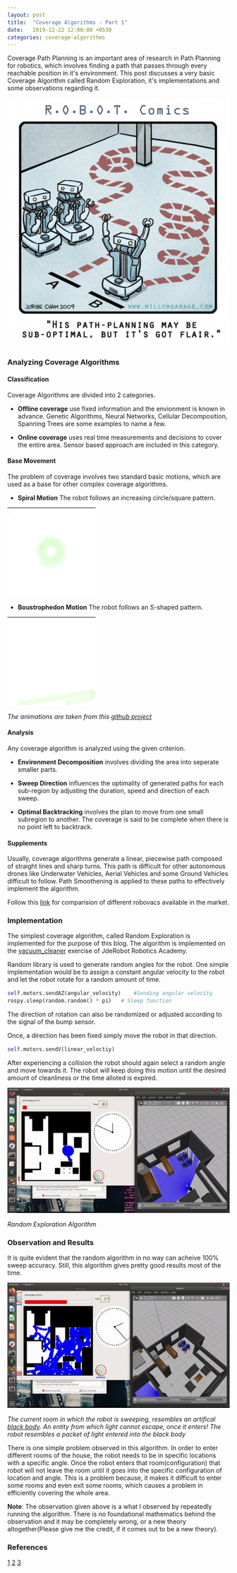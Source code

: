 ```yaml
---
layout: post
title:  "Coverage Algorithms - Part 1"
date:   2019-12-22 12:00:00 +0530
categories: coverage-algorithms
---
```

Coverage Path Planning is an important area of research in Path Planning for robotics, which involves finding a path that passes through every reachable position in it's environment. This post discusses a very basic Coverage Algorithm called Random Exploration, it's implementations and some observations regarding it. 

![Path Planning](./../assets/path_planning.png)

### Analyzing Coverage Algorithms


#### Classification
Coverage Algorithms are divided into 2 categories. 
- **Offline coverage** use fixed information and the envionment is known in advance. Genetic Algorithms, Neural Networks, Cellular Decomposition, Spanning Trees are some examples to name a few.

- **Online coverage** uses real time measurements and decisions to cover the entire area. Sensor based approach are included in this category.

#### Base Movement
The problem of coverage involves two standard basic motions, which are used as a base for other complex coverage algorithms.

- **Spiral Motion** The robot follows an increasing circle/square pattern.

![Spiral Motion](./../assets/spiral.gif)

- **Boustrophedon Motion** The robot follows an S-shaped pattern.

![Boustrophedon Motion](./../assets/boustrophedon.gif)

*The animations are taken from this [github project](https://github.com/jacobsorme/kexjobb)*

#### Analysis
Any coverage algorithm is analyzed using the given criterion.

- **Environment Decomposition** involves dividing the area into seperate smaller parts. 

- **Sweep Direction** influences the optimality of generated paths for each sub-region by adjusting the duration, speed and direction of each sweep. 

- **Optimal Backtracking** involves the plan to move from one small subregion to another. The coverage is said to be complete when there is no point left to backtrack.

#### Supplements
Usually, coverage algorithms generate a linear, piecewise path composed of straight lines and sharp turns. This path is difficult for other autonomous drones like Underwater Vehicles, Aerial Vehicles and some Ground Vehicles difficult to follow. Path Smoothening is applied to these paths to effectively implement the algorithm.

Follow this [link](https://www.cnet.com/news/how-to-choose-the-best-robot-vacuum-for-your-home-roomba-neato-ecovacs-2019/) for comparision of different robovacs available in the market.

### Implementation
The simplest coverage algorithm, called Random Exploration is implemented for the purpose of this blog. The algorithm is implemented on the [vacuum_cleaner](https://jderobot.github.io/RoboticsAcademy/portfolio/vacuum_cleaner/) exercise of JdeRobot Robotics Academy.

Random library is used to generate random angles for the robot. One simple implementation would be to assign a constant angular velocity to the robot and let the robot rotate for a random amount of time.

```python
self.motors.sendAZ(angular_velocity)	#Sending angular velocity
rospy.sleep(random.random() * pi)	# Sleep function
```

The direction of rotation can also be randomized or adjusted according to the signal of the bump sensor.

Once, a direction has been fixed simply move the robot in that direction.

```python
self.motors.sendV(linear_veloctiy)
```

After experiencing a collision the robot should again select a random angle and move towards it. The robot will keep doing this motion until the desired amount of cleanliness or the time alloted is expired.

![Random Exploration](./../assets/random_exploration.gif)

*Random Exploration Algorithm*

### Observation and Results
It is quite evident that the random algorithm in no way can acheive 100% sweep accuracy. Still, this algorithm gives pretty good results most of the time.

![BlackBody](./../assets/blackbody.gif)

*The current room in which the robot is sweeping, resembles an artifical [black body](https://en.wikipedia.org/wiki/Black_body). An entity from which light cannot escape, once it enters! The robot resembles a packet of light entered into the black body*

There is one simple problem observed in this algorithm. In order to enter different rooms of the house, the robot needs to be in specific locations with a specific angle. Once the robot enters that room(configuration) that robot will not leave the room until it goes into the specific configuration of location and angle. This is a problem because, it makes it difficult to enter some rooms and even exit some rooms, which causes a problem in efficiently covering the whole area.

**Note**: The observation given above is a what I observed by repeatedly running the algorithm. There is no foundational mathematics behind the observation and it may be completely wrong, or a new theory altogether(Please give me the credit, if it comes out to be a new theory).

### References
[1](https://en.wikipedia.org/wiki/Roomba)
[2](https://drive.google.com/file/d/1k_gYb5NS4J07-0gRnLNkQ3Tu63ElRjtq/view?usp=sharing)
[3](https://drive.google.com/file/d/16fQNLeGdp2Dtx7xCcM-z2ImwjDJn2grF/view?usp=sharing)
